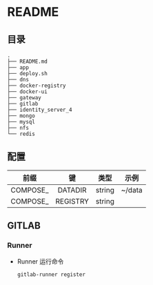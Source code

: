 # README

## 目录

```text
.
├── README.md
├── app
├── deploy.sh
├── dns
├── docker-registry
├── docker-ui
├── gateway
├── gitlab
├── identity_server_4
├── mongo
├── mysql
├── nfs
└── redis
```

## 配置

|   前缀    |    键    |  类型  |  示例  |
| :-------: | :------: | :----: | :----: |
| COMPOSE\_ | DATADIR  | string | ~/data |
| COMPOSE\_ | REGISTRY | string |        |

## GITLAB

### Runner

- Runner 运行命令
  ``` sh
  gitlab-runner register
  ```